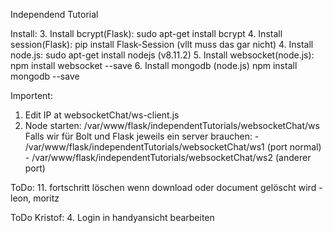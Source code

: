 Independend Tutorial

Install:
3. Install bcrypt(Flask):       sudo apt-get install bcrypt
4. Install session(Flask):      pip install Flask-Session (vllt muss das gar nicht)
4. Install node.js:             sudo apt-get install nodejs (v8.11.2)
5. Install websocket(node.js):  npm install websocket --save
6. Install mongodb (node.js)    npm install mongodb --save

Importent:
1. Edit IP at websocketChat/ws-client.js
2. Node starten: /var/www/flask/independentTutorials/websocketChat/ws
    Falls wir für Bolt und Flask jeweils ein server brauchen:
        - /var/www/flask/independentTutorials/websocketChat/ws1 (port normal)
        - /var/www/flask/independentTutorials/websocketChat/ws2 (anderer port)

ToDo:
11. fortschritt löschen wenn download oder document gelöscht wird - leon, moritz

ToDo Kristof:
4. Login in handyansicht bearbeiten